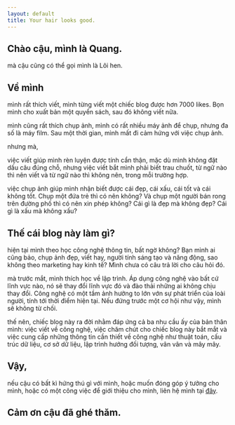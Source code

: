 ```yaml
---
layout: default
title: Your hair looks good.
---
```


## Chào cậu, mình là Quang.
mà cậu cũng có thể gọi mình là Lôi hen.

## Về mình
mình rất thích viết, mình từng viết một chiếc blog được hơn 7000 likes. Bọn mình cho xuất bản một quyển sách, sau đó không viết nữa.

mình cũng rất thích chụp ảnh, mình có rất nhiều máy ảnh để chụp, nhưng đa số là máy film. Sau một thời gian, mình mất đi cảm hứng với việc chụp ảnh.

nhưng mà,

việc viết giúp mình rèn luyện được tính cẩn thận, mặc dù mình không đặt dấu câu đúng chỗ, nhưng việc viết bắt mình phải biết trau chuốt, 
từ ngữ nào thì nên viết và từ ngữ nào thì không nên, trong mỗi trường hợp.

việc chụp ảnh giúp mình nhận biết được cái đẹp, cái xấu, cái tốt và cái không tốt. Chụp một đứa trẻ thì có nên không? Và chụp một người bán rong trên đường 
phố thì có nên xin phép không? Cái gì là đẹp mà không đẹp? Cái gì là xấu mà không xấu?

## Thế cái blog này làm gì?
hiện tại mình theo học công nghệ thông tin, bất ngờ không? Bạn mình ai cũng bảo, chụp ảnh đẹp, viết hay, người tính sáng tạo và năng động, sao không 
theo marketing hay kinh tế? Mình chưa có câu trả lời cho câu hỏi đó.

mà trước mắt, mình thích học về lập trình. Áp dụng công nghệ vào bất cứ lĩnh vực nào, nó sẽ thay đổi lĩnh vực đó và đào thải những ai không chịu thay đổi. 
Công nghệ có một tầm ảnh hưởng to lớn vớn sự phát triển của loài người, tính tới thời điểm hiện tại. Nếu đứng trước một cơ hội như vậy, mình sẽ không từ chối.

thế nên, chiếc blog này ra đời nhằm đáp ứng cả ba nhu cầu ấy của bản thân mình: việc viết về công nghệ, việc chăm chút cho chiếc blog này bắt mắt và việc 
cung cấp những thông tin cần thiết về công nghệ như thuật toán, cấu trúc dữ liệu, cơ sở dữ liệu, lập trình hướng đối tượng, vân vân và mây mây.

## Vậy,
nếu cậu có bất kì hứng thú gì với mình, hoặc muốn đóng góp ý tưởng cho mình, hoặc có một công việc để giới thiệu cho mình, liên hệ mình tại [đây](mailto:kimquangcap@gmail.com).

## Cảm ơn cậu đã ghé thăm.
